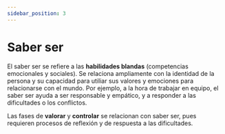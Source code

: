 ```yaml
---
sidebar_position: 3
---
```


# Saber ser

El saber ser se refiere a las **habilidades blandas** (competencias emocionales y sociales). Se relaciona ampliamente con la identidad de la persona y su capacidad para utiliar sus valores y emociones para relacionarse con el mundo. Por ejemplo, a la hora de trabajar en equipo, el saber ser ayuda a ser responsable y empático, y a responder a las dificultades o los conflictos.

Las fases de **valorar** y **controlar** se relacionan con saber ser, pues requieren procesos de reflexión y de respuesta a las dificultades.